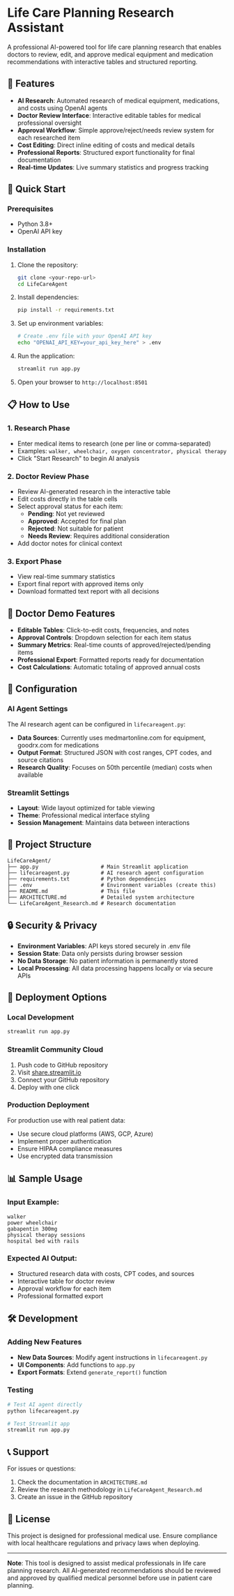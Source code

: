 # Life Care Planning Research Assistant

A professional AI-powered tool for life care planning research that enables doctors to review, edit, and approve medical equipment and medication recommendations with interactive tables and structured reporting.

## 🌟 Features

- **AI Research**: Automated research of medical equipment, medications, and costs using OpenAI agents
- **Doctor Review Interface**: Interactive editable tables for medical professional oversight
- **Approval Workflow**: Simple approve/reject/needs review system for each researched item
- **Cost Editing**: Direct inline editing of costs and medical details
- **Professional Reports**: Structured export functionality for final documentation
- **Real-time Updates**: Live summary statistics and progress tracking

## 🚀 Quick Start

### Prerequisites

- Python 3.8+
- OpenAI API key

### Installation

1. Clone the repository:
   ```bash
   git clone <your-repo-url>
   cd LifeCareAgent
   ```

2. Install dependencies:
   ```bash
   pip install -r requirements.txt
   ```

3. Set up environment variables:
   ```bash
   # Create .env file with your OpenAI API key
   echo "OPENAI_API_KEY=your_api_key_here" > .env
   ```

4. Run the application:
   ```bash
   streamlit run app.py
   ```

5. Open your browser to `http://localhost:8501`

## 📋 How to Use

### 1. Research Phase
- Enter medical items to research (one per line or comma-separated)
- Examples: `walker, wheelchair, oxygen concentrator, physical therapy`
- Click "Start Research" to begin AI analysis

### 2. Doctor Review Phase
- Review AI-generated research in the interactive table
- Edit costs directly in the table cells
- Select approval status for each item:
  - **Pending**: Not yet reviewed
  - **Approved**: Accepted for final plan
  - **Rejected**: Not suitable for patient
  - **Needs Review**: Requires additional consideration
- Add doctor notes for clinical context

### 3. Export Phase
- View real-time summary statistics
- Export final report with approved items only
- Download formatted text report with all decisions

## 🏥 Doctor Demo Features

- **Editable Tables**: Click-to-edit costs, frequencies, and notes
- **Approval Controls**: Dropdown selection for each item status
- **Summary Metrics**: Real-time counts of approved/rejected/pending items
- **Professional Export**: Formatted reports ready for documentation
- **Cost Calculations**: Automatic totaling of approved annual costs

## 🔧 Configuration

### AI Agent Settings
The AI research agent can be configured in `lifecareagent.py`:
- **Data Sources**: Currently uses medmartonline.com for equipment, goodrx.com for medications
- **Output Format**: Structured JSON with cost ranges, CPT codes, and source citations
- **Research Quality**: Focuses on 50th percentile (median) costs when available

### Streamlit Settings
- **Layout**: Wide layout optimized for table viewing
- **Theme**: Professional medical interface styling
- **Session Management**: Maintains data between interactions

## 📁 Project Structure

```
LifeCareAgent/
├── app.py                    # Main Streamlit application
├── lifecareagent.py          # AI research agent configuration
├── requirements.txt          # Python dependencies
├── .env                      # Environment variables (create this)
├── README.md                 # This file
├── ARCHITECTURE.md           # Detailed system architecture
└── LifeCareAgent_Research.md # Research documentation
```

## 🔒 Security & Privacy

- **Environment Variables**: API keys stored securely in .env file
- **Session State**: Data only persists during browser session
- **No Data Storage**: No patient information is permanently stored
- **Local Processing**: All data processing happens locally or via secure APIs

## 🚀 Deployment Options

### Local Development
```bash
streamlit run app.py
```

### Streamlit Community Cloud
1. Push code to GitHub repository
2. Visit [share.streamlit.io](https://share.streamlit.io)
3. Connect your GitHub repository
4. Deploy with one click

### Production Deployment
For production use with real patient data:
- Use secure cloud platforms (AWS, GCP, Azure)
- Implement proper authentication
- Ensure HIPAA compliance measures
- Use encrypted data transmission

## 📊 Sample Usage

### Input Example:
```
walker
power wheelchair
gabapentin 300mg
physical therapy sessions
hospital bed with rails
```

### Expected AI Output:
- Structured research data with costs, CPT codes, and sources
- Interactive table for doctor review
- Approval workflow for each item
- Professional formatted export

## 🛠️ Development

### Adding New Features
- **New Data Sources**: Modify agent instructions in `lifecareagent.py`
- **UI Components**: Add functions to `app.py`
- **Export Formats**: Extend `generate_report()` function

### Testing
```bash
# Test AI agent directly
python lifecareagent.py

# Test Streamlit app
streamlit run app.py
```

## 📞 Support

For issues or questions:
1. Check the documentation in `ARCHITECTURE.md`
2. Review the research methodology in `LifeCareAgent_Research.md`
3. Create an issue in the GitHub repository

## 📄 License

This project is designed for professional medical use. Ensure compliance with local healthcare regulations and privacy laws when deploying.

---

**Note**: This tool is designed to assist medical professionals in life care planning research. All AI-generated recommendations should be reviewed and approved by qualified medical personnel before use in patient care planning.